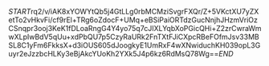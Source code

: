 $START$rq2/v/iAK8xYOWYtQb5j4GtLLg0rbMCMziSvgrFXQr/Z+5VKctXU7yZXetTo2vHkvFi/cf9rEl+TRg6oZdocF+UMq+eBSiPaiORTdzGucNnjhJHzmVriOzCSnqpr3ooj3KeK1fDLoaRngG4Y4yo75q7cJIXLYqbXoPGicQHi+Z2zrCwraWmwXLpIwBdV5qUu+xdPbQU7p5CzyRaURk2FnTXtFJiCXpcRBeFOfmJsv33MBSL8C1yFm6FkksX+d3iOUS605dJoogkyE1UmRxF4wXNwiduchKH039opL3Guyr2eJzzbcHLKy3eBjAkcYUoKh2YXk5J4p6kz6RdMsQ78Wg==$END$
